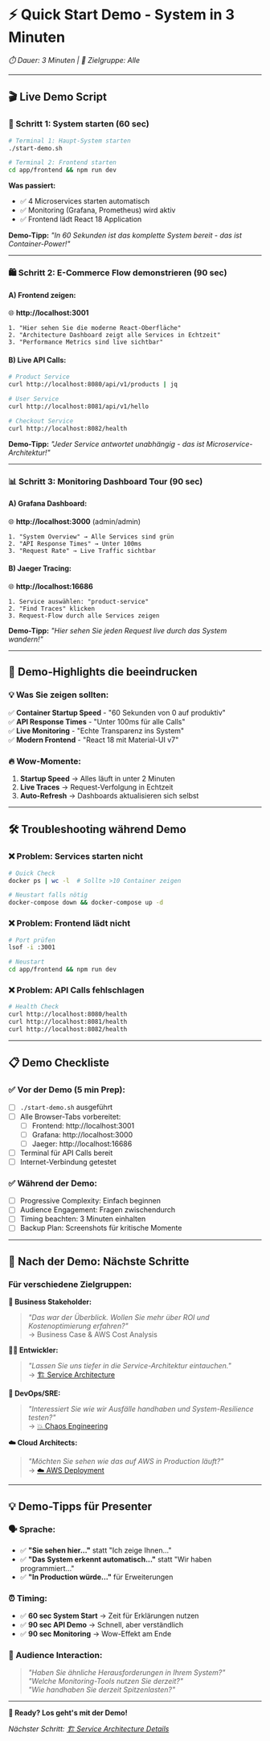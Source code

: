 # ⚡ Quick Start Demo - System in 3 Minuten

*⏱️ Dauer: 3 Minuten | 🎯 Zielgruppe: Alle*

---

## 🎬 **Live Demo Script**

### **🚀 Schritt 1: System starten (60 sec)**

```bash
# Terminal 1: Haupt-System starten
./start-demo.sh

# Terminal 2: Frontend starten
cd app/frontend && npm run dev
```

**Was passiert:**
- ✅ 4 Microservices starten automatisch
- ✅ Monitoring (Grafana, Prometheus) wird aktiv
- ✅ Frontend lädt React 18 Application

**Demo-Tipp:** *"In 60 Sekunden ist das komplette System bereit - das ist Container-Power!"*

---

### **🛍️ Schritt 2: E-Commerce Flow demonstrieren (90 sec)**

#### **A) Frontend zeigen:**
🌐 **http://localhost:3001**

```
1. "Hier sehen Sie die moderne React-Oberfläche"
2. "Architecture Dashboard zeigt alle Services in Echtzeit"
3. "Performance Metrics sind live sichtbar"
```

#### **B) Live API Calls:**
```bash
# Product Service
curl http://localhost:8080/api/v1/products | jq

# User Service  
curl http://localhost:8081/api/v1/hello

# Checkout Service
curl http://localhost:8082/health
```

**Demo-Tipp:** *"Jeder Service antwortet unabhängig - das ist Microservice-Architektur!"*

---

### **📊 Schritt 3: Monitoring Dashboard Tour (90 sec)**

#### **A) Grafana Dashboard:**
🌐 **http://localhost:3000** (admin/admin)

```
1. "System Overview" → Alle Services sind grün
2. "API Response Times" → Unter 100ms
3. "Request Rate" → Live Traffic sichtbar
```

#### **B) Jaeger Tracing:**
🌐 **http://localhost:16686**

```
1. Service auswählen: "product-service"
2. "Find Traces" klicken
3. Request-Flow durch alle Services zeigen
```

**Demo-Tipp:** *"Hier sehen Sie jeden Request live durch das System wandern!"*

---

## 🎯 **Demo-Highlights die beeindrucken**

### **💡 Was Sie zeigen sollten:**

✅ **Container Startup Speed** - "60 Sekunden von 0 auf produktiv"  
✅ **API Response Times** - "Unter 100ms für alle Calls"  
✅ **Live Monitoring** - "Echte Transparenz ins System"  
✅ **Modern Frontend** - "React 18 mit Material-UI v7"  

### **🔥 Wow-Momente:**
1. **Startup Speed** → Alles läuft in unter 2 Minuten
2. **Live Traces** → Request-Verfolgung in Echtzeit
3. **Auto-Refresh** → Dashboards aktualisieren sich selbst

---

## 🛠️ **Troubleshooting während Demo**

### **❌ Problem: Services starten nicht**
```bash
# Quick Check
docker ps | wc -l  # Sollte >10 Container zeigen

# Neustart falls nötig
docker-compose down && docker-compose up -d
```

### **❌ Problem: Frontend lädt nicht**
```bash
# Port prüfen
lsof -i :3001

# Neustart
cd app/frontend && npm run dev
```

### **❌ Problem: API Calls fehlschlagen**
```bash
# Health Check
curl http://localhost:8080/health
curl http://localhost:8081/health  
curl http://localhost:8082/health
```

---

## 📋 **Demo Checkliste**

### **✅ Vor der Demo (5 min Prep):**
- [ ] `./start-demo.sh` ausgeführt
- [ ] Alle Browser-Tabs vorbereitet:
  - [ ] Frontend: http://localhost:3001
  - [ ] Grafana: http://localhost:3000
  - [ ] Jaeger: http://localhost:16686
- [ ] Terminal für API Calls bereit
- [ ] Internet-Verbindung getestet

### **✅ Während der Demo:**
- [ ] Progressive Complexity: Einfach beginnen
- [ ] Audience Engagement: Fragen zwischendurch
- [ ] Timing beachten: 3 Minuten einhalten
- [ ] Backup Plan: Screenshots für kritische Momente

---

## 🎯 **Nach der Demo: Nächste Schritte**

### **Für verschiedene Zielgruppen:**

**🏢 Business Stakeholder:**
> *"Das war der Überblick. Wollen Sie mehr über ROI und Kostenoptimierung erfahren?"*  
→ Business Case & AWS Cost Analysis

**👨‍💻 Entwickler:**
> *"Lassen Sie uns tiefer in die Service-Architektur eintauchen."*  
→ [🏗️ Service Architecture](../02-services/01-service-architecture.md)

**🔧 DevOps/SRE:**
> *"Interessiert Sie wie wir Ausfälle handhaben und System-Resilience testen?"*  
→ [💥 Chaos Engineering](../04-chaos/01-basic-chaos.md)

**☁️ Cloud Architects:**
> *"Möchten Sie sehen wie das auf AWS in Production läuft?"*  
→ [☁️ AWS Deployment](../06-aws/01-aws-setup.md)

---

## 💡 **Demo-Tipps für Presenter**

### **🗣️ Sprache:**
- ✅ **"Sie sehen hier..."** statt "Ich zeige Ihnen..."
- ✅ **"Das System erkennt automatisch..."** statt "Wir haben programmiert..."
- ✅ **"In Production würde..."** für Erweiterungen

### **⏰ Timing:**
- ✅ **60 sec System Start** → Zeit für Erklärungen nutzen
- ✅ **90 sec API Demo** → Schnell, aber verständlich
- ✅ **90 sec Monitoring** → Wow-Effekt am Ende

### **🎯 Audience Interaction:**
> *"Haben Sie ähnliche Herausforderungen in Ihrem System?"*  
> *"Welche Monitoring-Tools nutzen Sie derzeit?"*  
> *"Wie handhaben Sie derzeit Spitzenlasten?"*

---

**🚀 Ready? Los geht's mit der Demo!**

*Nächster Schritt: [🏗️ Service Architecture Details](../02-services/01-service-architecture.md)* 